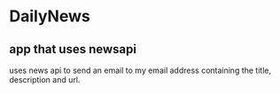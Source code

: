 # DailyNews

## app that uses newsapi
uses news api to send an email to my email address containing
the title, description and url.